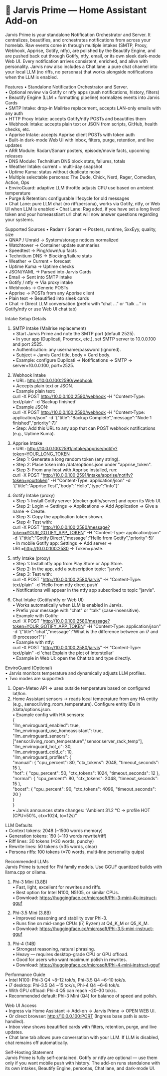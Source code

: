 # 🧩 Jarvis Prime — Home Assistant Add-on

Jarvis Prime is your standalone Notification Orchestrator and Server. It centralizes, beautifies, and orchestrates notifications from across your homelab. Raw events come in through multiple intakes (SMTP, Proxy, Webhook, Apprise, Gotify, ntfy), are polished by the Beautify Engine, and are pushed back out through Gotify, ntfy, email, or its own sleek dark-mode Web UI. Every notification arrives consistent, enriched, and alive with personality. Jarvis now also includes a Chat lane: a pure chat channel into your local LLM (no riffs, no personas) that works alongside notifications when the LLM is enabled.

Features
• Standalone Notification Orchestrator and Server.  
• Optional review via Gotify or ntfy apps (push notifications, history, filters)  
• Beautify Engine (LLM + formatting pipeline) normalizes events into Jarvis Cards  
• SMTP Intake: drop-in Mailrise replacement, accepts LAN-only emails with any auth  
• HTTP Proxy Intake: accepts Gotify/ntfy POSTs and beautifies them  
• Webhook Intake: accepts plain text or JSON from scripts, GitHub, health checks, etc.  
• Apprise Intake: accepts Apprise client POSTs with token auth  
• Built-in dark-mode Web UI with inbox, filters, purge, retention, and live updates  
• ARR Module: Radarr/Sonarr posters, episode/movie facts, upcoming releases  
• DNS Module: Technitium DNS block stats, failures, totals  
• Weather Intake: current + multi-day snapshot  
• Uptime Kuma: status without duplicate noise  
• Multiple selectable personas: The Dude, Chick, Nerd, Rager, Comedian, Action, Ops  
• EnviroGuard: adaptive LLM throttle adjusts CPU use based on ambient temperature  
• Purge & Retention: configurable lifecycle for old messages  
• Chat Lane: pure LLM chat (no riff/persona), works via Gotify, ntfy, or Web UI when LLM is enabled 
• Chat Lane: Rag aded, if you have set a long lived token and your homeasstiant url chat will now answer questions regarding your systems.

Supported Sources
• Radarr / Sonarr → Posters, runtime, SxxEyy, quality, size  
• QNAP / Unraid → System/storage notices normalized  
• Watchtower → Container update summaries  
• Speedtest → Ping/down/up facts  
• Technitium DNS → Blocking/failure stats  
• Weather → Current + forecast  
• Uptime Kuma → Uptime checks  
• JSON/YAML → Parsed into Jarvis Cards  
• Email → Sent into SMTP intake  
• Gotify / ntfy → Via proxy intake  
• Webhooks → Generic POSTs  
• Apprise → POSTs from any Apprise client  
• Plain text → Beautified into sleek cards  
• Chat → Direct LLM conversation (prefix with “chat …” or “talk …” in Gotify/ntfy or use Web UI chat tab)  

Intake Setup Details

1. SMTP Intake (Mailrise replacement)  
• Start Jarvis Prime and note the SMTP port (default 2525).  
• In your app (Duplicati, Proxmox, etc.), set SMTP server to 10.0.0.100 and port 2525.  
• Authentication: any username/password (ignored).  
• Subject = Jarvis Card title, body = Card body.  
• Example: configure Duplicati → Notifications → SMTP → server=10.0.0.100, port=2525.  

2. Webhook Intake  
• URL: http://10.0.0.100:2590/webhook  
• Accepts plain text or JSON.  
• Example plain text:  
  curl -X POST http://10.0.0.100:2590/webhook -H "Content-Type: text/plain" -d 'Backup finished'  
• Example JSON:  
  curl -X POST http://10.0.0.100:2590/webhook -H "Content-Type: application/json" -d '{"title":"Backup Complete","message":"Node 1 finished","priority":7}'  
• Step: Add this URL to any app that can POST webhook notifications (e.g., Uptime Kuma).  

3. Apprise Intake  
• URL: http://10.0.0.100:2591/intake/apprise/notify?token=YOUR_LONG_TOKEN  
• Step 1: Generate a long random token (any string).  
• Step 2: Place token into /data/options.json under "apprise_token".  
• Step 3: From any host with Apprise installed, run:  
  curl -X POST "http://10.0.0.100:2591/intake/apprise/notify?token=yourtoken" -H "Content-Type: application/json" -d '{"title":"Apprise Test","body":"Hello","type":"info"}'  

4. Gotify Intake (proxy)  
• Step 1: Install Gotify server (docker gotify/server) and open its Web UI.  
• Step 2: Login → Settings → Applications → Add Application → Give a name → Create.  
• Step 3: Copy the application token shown.  
• Step 4: Test with:  
  curl -X POST "http://10.0.0.100:2580/message?token=YOUR_GOTIFY_APP_TOKEN" -H "Content-Type: application/json" -d '{"title":"Gotify Direct","message":"Hello from Gotify","priority":5}'  
• In mobile Gotify app: Settings → Add server → URL=http://10.0.0.100:2580 → Token=paste.  

5. ntfy Intake (proxy)  
• Step 1: Install ntfy app from Play Store or App Store.  
• Step 2: In the app, add a subscription topic: "jarvis".  
• Step 3: Test with:  
  curl -X POST "http://10.0.0.100:2580/jarvis" -H "Content-Type: text/plain" -d 'Hello from ntfy direct push'  
• Notifications will appear in the ntfy app subscribed to topic "jarvis".  

6. Chat Intake (Gotify/ntfy or Web UI)  
• Works automatically when LLM is enabled in Jarvis.  
• Prefix your message with "chat" or "talk" (case-insensitive).  
• Example with Gotify:  
  curl -X POST "http://10.0.0.100:2580/message?token=YOUR_GOTIFY_APP_TOKEN" -H "Content-Type: application/json" -d '{"title":"chat","message":"What is the difference between an i7 and i9 processor?"}'  
• Example with ntfy:  
  curl -X POST "http://10.0.0.100:2580/jarvis" -H "Content-Type: text/plain" -d 'chat Explain the plot of Interstellar'  
• Example in Web UI: open the Chat tab and type directly.  

EnviroGuard (Optional)  
• Jarvis monitors temperature and dynamically adjusts LLM profiles.  
• Two modes are supported:  
  1. Open-Meteo API → uses outside temperature based on configured lat/lon.  
  2. Home Assistant sensors → reads local temperature from any HA entity (e.g., sensor.living_room_temperature). Configure entity IDs in /data/options.json.  
• Example config with HA sensors:  
  {  
    "llm_enviroguard_enabled": true,  
    "llm_enviroguard_use_homeassistant": true,  
    "llm_enviroguard_sensors": ["sensor.living_room_temperature","sensor.server_rack_temp"],  
    "llm_enviroguard_hot_c": 30,  
    "llm_enviroguard_cold_c": 10,  
    "llm_enviroguard_profiles": {  
      "manual": { "cpu_percent": 80, "ctx_tokens": 2048, "timeout_seconds": 15 },  
      "hot":    { "cpu_percent": 50, "ctx_tokens": 1024, "timeout_seconds": 12 },  
      "normal": { "cpu_percent": 80, "ctx_tokens": 2048, "timeout_seconds": 15 },  
      "boost":  { "cpu_percent": 90, "ctx_tokens": 4096, "timeout_seconds": 20 }  
    }  
  }  
• Jarvis announces state changes: “Ambient 31.2 °C → profile HOT (CPU=50%, ctx=1024, to=12s)”  

LLM Defaults  
• Context tokens: 2048 (~1500 words memory)  
• Generation tokens: 150 (~110 words rewrite/riff)  
• Riff lines: 30 tokens (≈20 words, punchy)  
• Rewrite lines: 50 tokens (≈35 words, clear)  
• Persona riffs: 100 tokens (≈70 words, multi-line personality quips)  

Recommended LLMs  
Jarvis Prime is tuned for Phi family models. Use GGUF quantized builds with llama.cpp or ollama.  

1. Phi-3 Mini (3.8B)  
• Fast, light, excellent for rewrites and riffs.  
• Best option for Intel N100, N5105, or similar CPUs.  
• Download: https://huggingface.co/microsoft/Phi-3-mini-4k-instruct-gguf  

2. Phi-3.5 Mini (3.8B)  
• Improved reasoning and stability over Phi-3.  
• Runs fine on mid-range CPUs (i7, Ryzen) at Q4_K_M or Q5_K_M.  
• Download: https://huggingface.co/microsoft/Phi-3.5-mini-instruct-gguf  

3. Phi-4 (14B)  
• Strongest reasoning, natural phrasing.  
• Heavy — requires desktop-grade CPU or GPU offload.  
• Good for users who want maximum polish in rewrites.  
• Download: https://huggingface.co/microsoft/Phi-4-mini-instruct-gguf  

Performance Guide  
• Intel N100: Phi-3 Q4 ~8–12 tok/s, Phi-3.5 Q4 ~6–10 tok/s.  
• i7 desktop: Phi-3.5 Q4 ~15 tok/s, Phi-4 Q4 ~6–8 tok/s.  
• With GPU offload: Phi-4 Q5 can reach ~20–30 tok/s.  
• Recommended default: Phi-3 Mini (Q4) for balance of speed and polish.  

Web UI Access  
• Ingress via Home Assistant → Add-on → Jarvis Prime → OPEN WEB UI.  
• Or direct browser: http://10.0.0.100:PORT (Ingress base path is auto-handled).  
• Inbox view shows beautified cards with filters, retention, purge, and live updates.  
• Chat lane tab allows pure conversation with your LLM. If LLM is disabled, chat remains off automatically.  

Self-Hosting Statement  
Jarvis Prime is fully self-contained. Gotify or ntfy are optional — use them only if you want mobile push with history. The add-on runs standalone with its own intakes, Beautify Engine, personas, Chat lane, and dark-mode UI.
